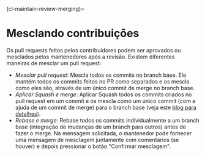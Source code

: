 (cl-maintain-review-merging)=
# Mesclando contribuições
Os pull requests feitos pelos contribuidores podem ser aprovados ou mesclados pelos mantenedores após a revisão. Existem diferentes maneiras de mesclar um pull request:
- *Mesclar pull request*: Mescla todos os commits no branch base. Ele mantém todos os commits feitos no PR como separados e os mescla como eles são, através de um único commit de merge no branch base.
- *Aplicar Squash e merge*: Aplicar Squash todos os commits criados no pull request em um commit e os mescla como um único commit (com a ajuda de um commit de merge) para o branch base (veja este [blog para detalhes](https://github.blog/2016-04-01-squash-your-commits/)).
- *Rebase e merge*: Rebase todos os commits individualmente a um branch base (integração de mudanças de um branch para outros) antes de fazer o merge. Na mensagem solicitada, o mantenedor pode fornecer uma mensagem de mesclagem juntamente com comentários (se houver) e depois pressionar o botão "Confirmar mesclagem".
